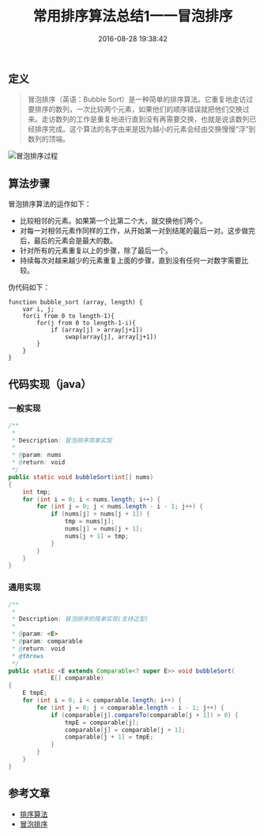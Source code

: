 ﻿---
title: 常用排序算法总结1一一冒泡排序 
date: 2016-08-28 19:38:42
tags: [sort, algorithm]
toc: true
categories: 算法
---

## 定义

> 冒泡排序（英语：Bubble Sort）是一种简单的排序算法。它重复地走访过要排序的数列，一次比较两个元素，如果他们的顺序错误就把他们交换过来。走访数列的工作是重复地进行直到没有再需要交换，也就是说该数列已经排序完成。这个算法的名字由来是因为越小的元素会经由交换慢慢“浮”到数列的顶端。

![冒泡排序过程](http://img.blog.csdn.net/20160828111556305)

<!--more-->

## 算法步骤

冒泡排序算法的运作如下：

- 比较相邻的元素。如果第一个比第二个大，就交换他们两个。
- 对每一对相邻元素作同样的工作，从开始第一对到结尾的最后一对。这步做完后，最后的元素会是最大的数。
- 针对所有的元素重复以上的步骤，除了最后一个。
- 持续每次对越来越少的元素重复上面的步骤，直到没有任何一对数字需要比较。

伪代码如下：
```
function bubble_sort (array, length) {
    var i, j;
    for(i from 0 to length-1){
        for(j from 0 to length-1-i){
            if (array[j] > array[j+1])
                swap(array[j], array[j+1])
        }
    }
}
```

## 代码实现（java）

### 一般实现

``` java
/**
 *
 * Description: 冒泡排序简单实现
 *
 * @param: nums
 * @return: void
 */
public static void bubbleSort(int[] nums)
{
    int tmp;
    for (int i = 0; i < nums.length; i++) {
        for (int j = 0; j < nums.length - i - 1; j++) {
            if (nums[j] > nums[j + 1]) {
                tmp = nums[j];
                nums[j] = nums[j + 1];
                nums[j + 1] = tmp;
            }
        }
    }
}
```

### 通用实现

``` java
/**
 *
 * Description: 冒泡排序的简单实现(支持泛型)
 * 
 * @param: <E>
 * @param: comparable
 * @return: void
 * @throws
 */
public static <E extends Comparable<? super E>> void bubbleSort(
            E[] comparable)
{
    E tmpE;
    for (int i = 0; i < comparable.length; i++) {
        for (int j = 0; j < comparable.length - i - 1; j++) {
            if (comparable[j].compareTo(comparable[j + 1]) > 0) {
                tmpE = comparable[j];
                comparable[j] = comparable[j + 1];
                comparable[j + 1] = tmpE;
            }
        }
    }
}
```

## 参考文章

- [排序算法](https://wikipedia.org/wiki/%E6%8E%92%E5%BA%8F%E7%AE%97%E6%B3%95#.E7.A9.A9.E5.AE.9A.E7.9A.84.E6.8E.92.E5.BA.8F)
- [冒泡排序](https://wikipedia.org/wiki/%E5%86%92%E6%B3%A1%E6%8E%92%E5%BA%8F#JAVA)